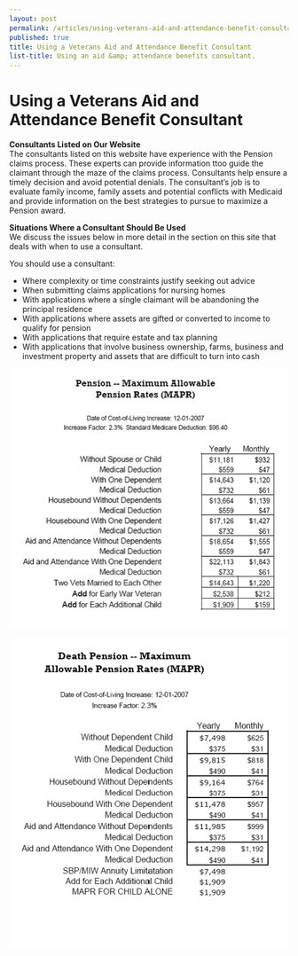 ```yaml
---
layout: post
permalink: /articles/using-veterans-aid-and-attendance-benefit-consultant/
published: true
title: Using a Veterans Aid and Attendance Benefit Consultant
list-title: Using an aid &amp; attendance benefits consultant.
---
```


# Using a Veterans Aid and Attendance Benefit Consultant

**Consultants Listed on Our Website**  
The consultants listed on this website have experience with the Pension claims process. These experts can provide information ttoo guide the claimant through the maze of the claims process. Consultants help ensure a timely decision and avoid potential denials. The consultant’s job is to evaluate family income, family assets and potential conflicts with Medicaid and provide information on the best strategies to pursue to maximize a Pension award.

**Situations Where a Consultant Should Be Used**  
We discuss the issues below in more detail in the section on this site that deals with when to use a consultant.

You should use a consultant:

* Where complexity or time constraints justify seeking out advice
* When submitting claims applications for nursing homes
* With applications where a single claimant will be abandoning the principal residence
* With applications where assets are gifted or converted to income to qualify for pension
* With applications that require estate and tax planning
* With applications that involve business ownership, farms, business and investment property and assets that are difficult to turn into cash

![Pension Rates - Maximum Allowable Pension Rates](/assets/pension_mapr.gif)

![Death Pension - Maximum Allowable Pension Rates](/assets/death-pension_mapr.gif)